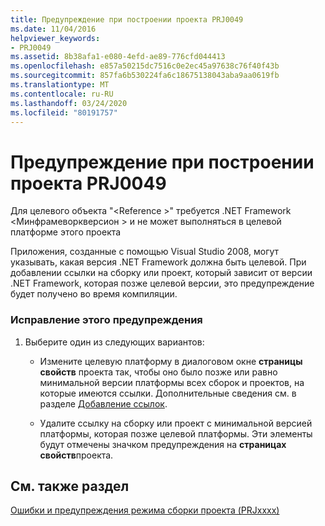 ```yaml
---
title: Предупреждение при построении проекта PRJ0049
ms.date: 11/04/2016
helpviewer_keywords:
- PRJ0049
ms.assetid: 8b38afa1-e080-4efd-ae89-776cfd044413
ms.openlocfilehash: e857a50215dc7516c0e2ec45a97638c76f40f43b
ms.sourcegitcommit: 857fa6b530224fa6c18675138043aba9aa0619fb
ms.translationtype: MT
ms.contentlocale: ru-RU
ms.lasthandoff: 03/24/2020
ms.locfileid: "80191757"
---
```

# <a name="project-build-warning-prj0049"></a>Предупреждение при построении проекта PRJ0049

Для целевого объекта "\<Reference >" требуется .NET Framework \<Минфрамеворкверсион > и не может выполняться в целевой платформе этого проекта

Приложения, созданные с помощью Visual Studio 2008, могут указывать, какая версия .NET Framework должна быть целевой. При добавлении ссылки на сборку или проект, который зависит от версии .NET Framework, которая позже целевой версии, это предупреждение будет получено во время компиляции.

### <a name="to-correct-this-warning"></a>Исправление этого предупреждения

1. Выберите один из следующих вариантов:

   - Измените целевую платформу в диалоговом окне **страницы свойств** проекта так, чтобы оно было позже или равно минимальной версии платформы всех сборок и проектов, на которые имеются ссылки. Дополнительные сведения см. в разделе [Добавление ссылок](../../build/adding-references-in-visual-cpp-projects.md).

   - Удалите ссылку на сборку или проект с минимальной версией платформы, которая позже целевой платформы. Эти элементы будут отмечены значком предупреждения на **страницах свойств**проекта.

## <a name="see-also"></a>См. также раздел

[Ошибки и предупреждения режима сборки проекта (PRJxxxx)](../../error-messages/tool-errors/project-build-errors-and-warnings-prjxxxx.md)

